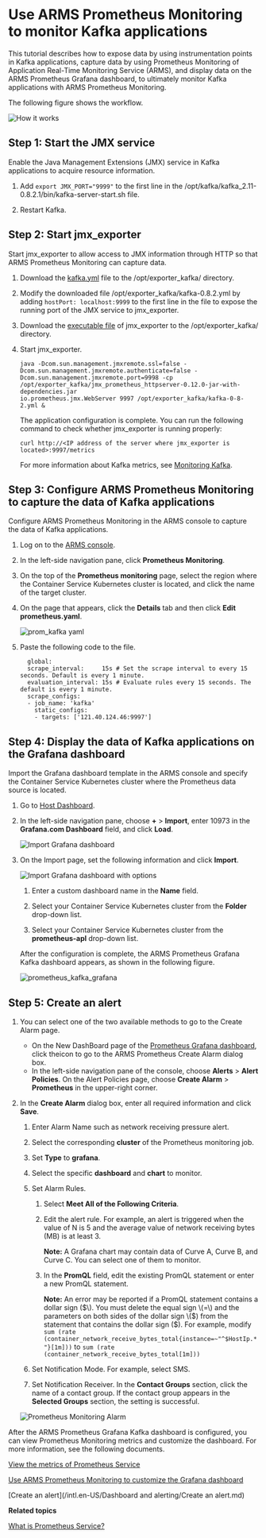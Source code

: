 # Use ARMS Prometheus Monitoring to monitor Kafka applications

This tutorial describes how to expose data by using instrumentation points in Kafka applications, capture data by using Prometheus Monitoring of Application Real-Time Monitoring Service \(ARMS\), and display data on the ARMS Prometheus Grafana dashboard, to ultimately monitor Kafka applications with ARMS Prometheus Monitoring.

The following figure shows the workflow.

![How it works](../images/p64446.png)

## Step 1: Start the JMX service

Enable the Java Management Extensions \(JMX\) service in Kafka applications to acquire resource information.

1.  Add `export JMX_PORT="9999"` to the first line in the /opt/kafka/kafka\_2.11-0.8.2.1/bin/kafka-server-start.sh file.

2.  Restart Kafka.


## Step 2: Start jmx\_exporter

Start jmx\_exporter to allow access to JMX information through HTTP so that ARMS Prometheus Monitoring can capture data.

1.  Download the [kafka.yml](https://raw.githubusercontent.com/prometheus/jmx_exporter/master/example_configs/kafka-0-8-2.yml) file to the /opt/exporter\_kafka/ directory.

2.  Modify the downloaded file /opt/exporter\_kafka/kafka-0.8.2.yml by adding `hostPort: localhost:9999` to the first line in the file to expose the running port of the JMX service to jmx\_exporter.

3.  Download the [executable file](https://repo1.maven.org/maven2/io/prometheus/jmx/jmx_prometheus_httpserver/0.12.0/jmx_prometheus_httpserver-0.12.0-jar-with-dependencies.jar) of jmx\_exporter to the /opt/exporter\_kafka/ directory.

4.  Start jmx\_exporter.

    ```
    java -Dcom.sun.management.jmxremote.ssl=false -
    Dcom.sun.management.jmxremote.authenticate=false -
    Dcom.sun.management.jmxremote.port=9998 -cp 
    /opt/exporter_kafka/jmx_prometheus_httpserver-0.12.0-jar-with-dependencies.jar 
    io.prometheus.jmx.WebServer 9997 /opt/exporter_kafka/kafka-0-8-2.yml &
    ```

    The application configuration is complete. You can run the following command to check whether jmx\_exporter is running properly:

    ```
    curl http://<IP address of the server where jmx_exporter is located>:9997/metrics
    ```

    For more information about Kafka metrics, see [Monitoring Kafka](https://docs.confluent.io/current/kafka/monitoring.html).


## Step 3: Configure ARMS Prometheus Monitoring to capture the data of Kafka applications

Configure ARMS Prometheus Monitoring in the ARMS console to capture the data of Kafka applications.

1.  Log on to the [ARMS console](https://arms-ap-southeast-1.console.aliyun.com/#/home).

2.  In the left-side navigation pane, click **Prometheus Monitoring**.

3.  On the top of the **Prometheus monitoring** page, select the region where the Container Service Kubernetes cluster is located, and click the name of the target cluster.

4.  On the page that appears, click the **Details** tab and then click **Edit prometheus.yaml**.

    ![prom_kafka yaml](../images/p63677.png)

5.  Paste the following code to the file.

    ```
      global:
      scrape_interval:     15s # Set the scrape interval to every 15 seconds. Default is every 1 minute.
      evaluation_interval: 15s # Evaluate rules every 15 seconds. The default is every 1 minute.
      scrape_configs:
      - job_name: 'kafka'
        static_configs:
        - targets: ['121.40.124.46:9997']
    ```


## Step 4: Display the data of Kafka applications on the Grafana dashboard

Import the Grafana dashboard template in the ARMS console and specify the Container Service Kubernetes cluster where the Prometheus data source is located.

1.  Go to [Host Dashboard](http://grafana.console.aliyun.com/).

2.  In the left-side navigation pane, choose **+** \> **Import**, enter 10973 in the **Grafana.com Dashboard** field, and click **Load**.

    ![Import Grafana dashboard](https://static-aliyun-doc.oss-accelerate.aliyuncs.com/assets/img/en-US/6969283851/p61709.png)

3.  On the Import page, set the following information and click **Import**.

    ![Import Grafana dashboard with options](../images/p63196.png)

    1.  Enter a custom dashboard name in the **Name** field.

    2.  Select your Container Service Kubernetes cluster from the **Folder** drop-down list.

    3.  Select your Container Service Kubernetes cluster from the **prometheus-apl** drop-down list.

    After the configuration is complete, the ARMS Prometheus Grafana Kafka dashboard appears, as shown in the following figure.

    ![prometheus_kafka_grafana](../images/p63693.png)


## Step 5: Create an alert

1.  You can select one of the two available methods to go to the Create Alarm page.

    -   On the New DashBoard page of the [Prometheus Grafana dashboard](http://grafana.console.aliyun.com/), click theicon to go to the ARMS Prometheus Create Alarm dialog box.
    -   In the left-side navigation pane of the console, choose **Alerts** \> **Alert Policies**. On the Alert Policies page, choose **Create Alarm** \> **Prometheus** in the upper-right corner.
2.  In the **Create Alarm** dialog box, enter all required information and click **Save**.

    1.  Enter Alarm Name such as network receiving pressure alert.

    2.  Select the corresponding **cluster** of the Prometheus monitoring job.

    3.  Set **Type** to **grafana**.

    4.  Select the specific **dashboard** and **chart** to monitor.

    5.  Set Alarm Rules.

        1.  Select **Meet All of the Following Criteria**.
        2.  Edit the alert rule. For example, an alert is triggered when the value of N is 5 and the average value of network receiving bytes \(MB\) is at least 3.

            **Note:** A Grafana chart may contain data of Curve A, Curve B, and Curve C. You can select one of them to monitor.

        3.  In the **PromQL** field, edit the existing PromQL statement or enter a new PromQL statement.

            **Note:** An error may be reported if a PromQL statement contains a dollar sign \($\). You must delete the equal sign \(=\) and the parameters on both sides of the dollar sign \($\) from the statement that contains the dollar sign \($\). For example, modify `sum (rate (container_network_receive_bytes_total{instance=~"^$HostIp.*"}[1m]))` to `sum (rate (container_network_receive_bytes_total[1m]))`

    6.  Set Notification Mode. For example, select SMS.

    7.  Set Notification Receiver. In the **Contact Groups** section, click the name of a contact group. If the contact group appears in the **Selected Groups** section, the setting is successful.

    ![Prometheus Monitoring Alarm](https://static-aliyun-doc.oss-accelerate.aliyuncs.com/assets/img/en-US/3608828061/p61774.png)


After the ARMS Prometheus Grafana Kafka dashboard is configured, you can view Prometheus Monitoring metrics and customize the dashboard. For more information, see the following documents.

[View the metrics of Prometheus Service]()

[Use ARMS Prometheus Monitoring to customize the Grafana dashboard]()

[Create an alert](/intl.en-US/Dashboard and alerting/Create an alert.md)

**Related topics**  


[What is Prometheus Service?]()

